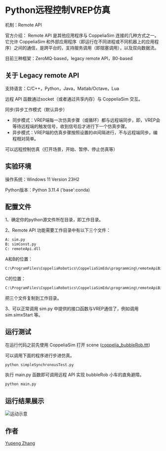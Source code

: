 # Python远程控制VREP仿真
机制：Remote API

官方介绍：
Remote API 是其他应用程序与 CoppeliaSim 连接的几种方式之一。 它允许 CoppeliaSim 和外部应用程序（即运行在不同进程或不同机器上的应用程序）之间的通信，是跨平台的，支持服务调用（即阻塞调用），以及双向数据流。

目前三种框架：ZeroMQ-based，legacy remote API，B0-based

## 关于 Legacy remote API

支持语言：C/C++，Python，Java，Matlab/Octave，Lua

远程 API 函数通过socket（或者通过共享内存）与 CoppeliaSim 交互。 

同步/异步工作模式（默认异步）
- 同步模式：VREP端每一次仿真步骤（或循环）都与远程端同步，即，VREP会等待远程端的触发信号，收到信号后才进行下一个仿真步骤。
- 异步模式：VREP端的仿真步骤按照设置的dt间隔进行，不与远程端同步。编程相对简单。

可以远程控制仿真（打开场景，开始、暂停、停止仿真等）

## 实验环境

操作系统：Windows 11 Version 23H2

Python版本：Python 3.11.4 ('base':conda)

## 配置文件

1、确定你的python源文件所在目录，即工作目录。

2、Remote API 功能需要工作目录中有以下三个文件：
```bash
A: sim.py
B: simConst.py
C: remoteApi.dll
```
A和B的位置：
```bash
C:\ProgramFiles\CoppeliaRobotics\CoppeliaSimEdu\programming\remoteApiBindings\python\python\
```
C的位置：
```bash
C:\ProgramFiles\CoppeliaRobotics\CoppeliaSimEdu\programming\remoteApiBindings\lib\lib\Windows
```
把三个文件复制到工作目录。

3、可以正常调用 sim.py 中提供的接口函数与VREP通信了，例如调用 sim.simxStart 等。

## 运行测试
在运行代码之前先使用 CoppeliaSim 打开 scene ([coppelia_bubbleRob.ttt](coppelia_bubbleRob.ttt)) 

可以调用下面的程序进行步进仿真。
```bash
python simpleSynchronousTest.py
```

执行 main.py 函数即可调用远程 API 实现 bubbleRob 小车的直角避障。
```bash
python main.py
```
## 运行结果展示
<img src="figure/video-online-video-cuttercom.gif" alt="运动示意">

## 作者
[Yupeng Zhang](https://github.com/SYSU-Zhangyp)

